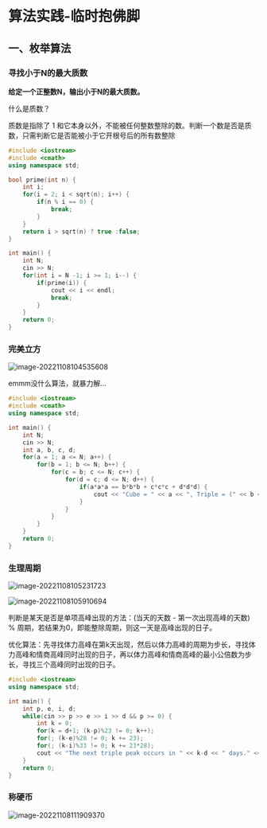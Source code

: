 # 算法实践-临时抱佛脚

## 一、枚举算法

### 寻找小于N的最大质数

**给定一个正整数N，输出小于N的最大质数。**

什么是质数？

质数是指除了 1 和它本身以外，不能被任何整数整除的数。判断一个数是否是质数，只需判断它是否能被小于它开根号后的所有数整除

```cPP
#include <iostream>
#include <cmath>
using namespace std;

bool prime(int n) {
    int i;
    for(i = 2; i < sqrt(n); i++) {
        if(n % i == 0) {
            break;
        }
    }
    return i > sqrt(n) ? true :false;
}

int main() {
    int N;
    cin >> N;
    for(int i = N -1; i >= 1; i--) {
        if(prime(i)) {
            cout << i << endl;
            break;
        }
    }
    return 0;
}
```





### 完美立方

![image-20221108104535608](https://yvling-typora-image-1257337367.cos.ap-nanjing.myqcloud.com/typora/image-20221108104535608.png)

emmm没什么算法，就暴力解...

```c++
#include <iostream>
#include <cmath>
using namespace std;

int main() {
    int N;
    cin >> N;
    int a, b, c, d;
    for(a = 1; a <= N; a++) {
        for(b = 1; b <= N; b++) {
            for(c = b; c <= N; c++) {
                for(d = c; d <= N; d++) {
                    if(a*a*a == b*b*b + c*c*c + d*d*d) {
                        cout << "Cube = " << a << ", Triple = (" << b << "," << c << "," << d << ")" << endl;
                    } 
                }
            }
        }
    } 
    return 0;
}
```





### 生理周期

![image-20221108105231723](https://yvling-typora-image-1257337367.cos.ap-nanjing.myqcloud.com/typora/image-20221108105231723.png)

![image-20221108105910694](https://yvling-typora-image-1257337367.cos.ap-nanjing.myqcloud.com/typora/image-20221108105910694.png)

判断是某天是否是单项高峰出现的方法：(当天的天数 - 第一次出现高峰的天数) % 周期，若结果为0，即能整除周期，则这一天是高峰出现的日子。

优化算法：先寻找体力高峰在第k天出现，然后以体力高峰的周期为步长，寻找体力高峰和情商高峰同时出现的日子，再以体力高峰和情商高峰的最小公倍数为步长，寻找三个高峰同时出现的日子。

```c++
#include <iostream>
using namespace std;

int main() {
    int p, e, i, d;
    while(cin >> p >> e >> i >> d && p >= 0) {
        int k = 0;
        for(k = d+1; (k-p)%23 != 0; k++);
        for(; (k-e)%28 != 0; k += 23);
        for(; (k-i)%33 != 0; k += 23*28);
        cout << "The next triple peak occurs in " << k-d << " days." << endl;
    }
    return 0;
}
```





### 称硬币

![image-20221108111909370](https://yvling-typora-image-1257337367.cos.ap-nanjing.myqcloud.com/typora/image-20221108111909370.png)













































































